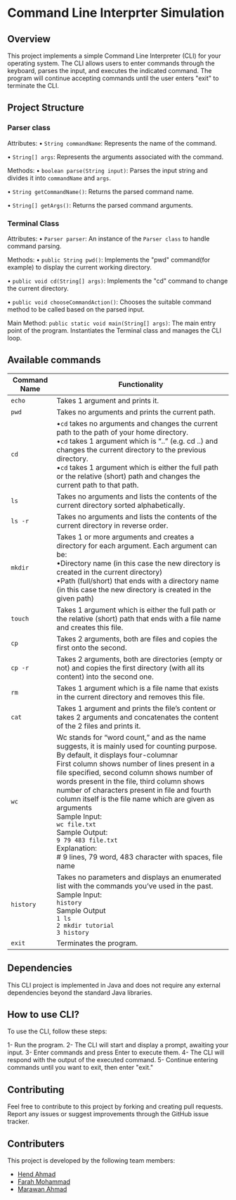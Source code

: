 # Command Line Interprter Simulation

## Overview
This project implements a simple Command Line Interpreter (CLI) for your operating system. The CLI allows users to enter commands through the keyboard, parses the input, and executes the indicated command. The program will continue accepting commands until the user enters "exit" to terminate the CLI.

## Project Structure
### Parser class
Attributes:
• `String commandName`: Represents the name of the command.

• `String[] args`: Represents the arguments associated with the command.

Methods:
• `boolean parse(String input)`: Parses the input string and divides it into `commandName` and `args`.

• `String getCommandName()`: Returns the parsed command name.

• `String[] getArgs()`: Returns the parsed command arguments.

### Terminal Class
Attributes:
• `Parser parser`: An instance of the `Parser class` to handle command parsing.

Methods:
• `public String pwd()`: Implements the "pwd" command(for example) to display the current working directory.

• `public void cd(String[] args)`: Implements the "cd" command to change the current directory.

• `public void chooseCommandAction()`: Chooses the suitable command method to be called based on the parsed input.

Main Method:
`public static void main(String[] args)`: The main entry point of the program. Instantiates the Terminal class and manages the CLI loop.

## Available commands 

| Command Name | Functionality |
| -------- | -------- |
| `echo` | Takes 1 argument and prints it. |
| `pwd` | Takes no arguments and prints the current path. |
| `cd` |  •`cd` takes no arguments and changes the current path to the path of your home directory. <br> •`cd` takes 1 argument which is “..” (e.g. cd ..) and changes the current directory to the previous directory. <br> •`cd` takes 1 argument which is either the full path or the relative (short) path and changes the current path to that path.|
| `ls` | Takes no arguments and lists the contents of the current directory sorted alphabetically. |
| `ls -r` | Takes no arguments and lists the contents of the current directory in reverse order. |
| `mkdir` | Takes 1 or more arguments and creates a directory for each argument. Each argument can be: <br> •Directory name (in this case the new directory is created in the current directory) <br> •Path (full/short) that ends with a directory name (in this case the new directory is created in the given path) |
| `touch` | Takes 1 argument which is either the full path or the relative (short) path that ends with a file name and creates this file. |
| `cp` | Takes 2 arguments, both are files and copies the first onto the second. |
| `cp -r` | Takes 2 arguments, both are directories (empty or not) and copies the first directory (with all its content) into the second one. |
| `rm` | Takes 1 argument which is a file name that exists in the current directory and removes this file. |
| `cat` | Takes 1 argument and prints the file’s content or takes 2 arguments and concatenates the content of the 2 files and prints it. |
| `wc` | Wc stands for “word count,” and as the name suggests, it is mainly used for counting purpose. By default, it displays four-columnar <br> First column shows number of lines present in a file specified, second column shows number of words present in the file, third column shows number of characters present in file and fourth column itself is the file name which are given as arguments <br> Sample Input: <br> `wc file.txt` <br> Sample Output: <br> `9 79 483 file.txt` <br> Explanation: <br> # 9 lines, 79 word, 483 character with spaces, file name |
| `history` | Takes no parameters and displays an enumerated list with the commands you’ve used in the past. <br> Sample Input: <br> `history` <br> Sample Output <br> `1 ls` <br> `2 mkdir tutorial` <br> `3 history` |
| `exit` | Terminates the program. |

## Dependencies
This CLI project is implemented in Java and does not require any external dependencies beyond the standard Java libraries.

## How to use CLI?
To use the CLI, follow these steps:

1- Run the program.
2- The CLI will start and display a prompt, awaiting your input.
3- Enter commands and press Enter to execute them.
4- The CLI will respond with the output of the executed command.
5- Continue entering commands until you want to exit, then enter "exit."

## Contributing
Feel free to contribute to this project by forking and creating pull requests. Report any issues or suggest improvements through the GitHub issue tracker.

## Contributers
This project is developed by the following team members:
- [Hend Ahmad](https://github.com/LifelongLearner-HEND)
- [Farah Mohammad](https://github.com/farah2543)
- [Marawan Ahmad](https://github.com/maro312)
